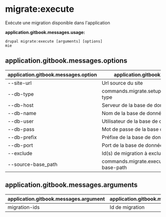 # migrate:execute
Exécute une migration disponible dans l'application

**application.gitbook.messages.usage:**
```
drupal migrate:execute [arguments] [options]
mie
```

## application.gitbook.messages.options
application.gitbook.messages.option | application.gitbook.messages.details
-------|-------------
--site-url | Url source du site
--db-type | commands.migrate.setup.migrations.options.db-type
--db-host | Serveur de la base de données
--db-name | Nom de la base de données
--db-user | Utilisateur de la base de données
--db-pass | Mot de passe de la base de données
--db-prefix | Préfixe de la base de données
--db-port | Port de la base de données
--exclude | Id(s) de migration à exclure
--source-base_path | commands.migrate.execute.options.source-base-path

## application.gitbook.messages.arguments
application.gitbook.messages.argument | application.gitbook.messages.details
---------|-------------
migration-ids | Id de migration
